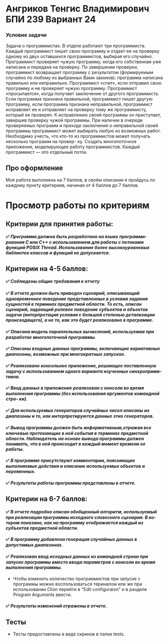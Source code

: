 # Ангриков Тенгис Владимирович БПИ 239 Вариант 24
### Условие задачи
Задача о программистах. В отделе работают три программиста. Каждый программист пишет свою программу и отдает ее на проверку одному из двух оставшихся программистов, выбирая его случайно. Программист проверяет чужую программу, когда его собственная уже написана и передана на проверку. По завершении проверки, программист возвращает программу с результатом (формируемым случайно по любому из выбранных Вами законов): программа написана правильно или неправильно. Программист «спит», если отправил свою программу и не проверяет чужую программу. Программист «просыпается», когда получает заключение от другого программиста. Если программа признана правильной, программист пишет другую программу, если программа признана неправильной, программист исправляет ее и отправляет на проверку тому же программисту, который ее проверял. К исправлению своей программы он приступает, завершив проверку чужой программы. При наличии в очереди проверяемых программ и приходе заключения о неправильной своей программы программист может выбирать любую из возможных работ. Необходимо учесть, что кто-то из программистов может получать несколько программ на провер- ку. Создать многопоточное приложение, моделирующее работу программистов. Каждый программист — это отдельный поток.

## Про оформление
Моя работа выполнена на 7 баллов, в своём описании я пройдусь по каждому пункту критериев, начиная от 4 баллов до 7 баллов.

# Просмотр работы по критериям
## Критерии для принятия работы:
#### :white_check_mark: *Программа должна быть разработана на языке программи- рования C или C++ с использованием для работы с потоками функций POSIX Thread. Использование более высокоуровневых библиотек классов и функций не допускается.* 

## Критерии на 4-5 баллов:
#### :white_check_mark: *Соблюдены общие требования к отчету*
#### :white_check_mark: *В отчете должен быть приведен сценарий, описывающий одновременное поведение представленных в условии задания сущностей в терминах предметной области. То есть, описан сценарий, задающий ролевое поведение субъектов и объектов задачи (интерпретация условия с большей степенью детализации происходящего), а не то, как это будет реализовано в программе.*
#### :white_check_mark: *Описана модель параллельных вычислений, используемая при разработке многопоточной программы.*
#### :white_check_mark: *Описаны входные данные программы, включающие вариативные диапазоны, возможные при многократных запусках.*
#### :white_check_mark: *Реализовано консольное приложение, решающее поставленную задачу с использованием одного варианта изученных синхроприми- тивов.*
#### :white_check_mark: *Ввод данных в приложение реализован с консоли во время выполнения программы (без использования аргументов командной стро- ки).*
#### :white_check_mark: *Для используемых генераторов случайных чисел описаны их диапазоны и то, как интерпретируются данные этих генераторов.*
#### :white_check_mark: *Вывод программы должен быть информативным,отражая все ключевые протекающие в ней события в терминах предметной области. Наблюдатель на основе вывода программы должен понимать, что в ней происходит в каждый момент времени ее работы.*
#### :white_check_mark: *В программе присутствуют комментарии, поясняющие выполняемые действия и описание используемых объектов и переменных.*
#### :white_check_mark: *Результаты работы программы представлены в отчете.*

## Критерии на 6-7 баллов:
#### :white_check_mark: *В отчете подробно описан обобщенный алгоритм, используемый при реализации программы исходного словесного сценария. В ко- тором показано, как на программу отображается каждый из субъектов предметной области.*
#### :white_check_mark: *В программу добавлена генерация случайных данных в допустимых диапазонах.*
#### :white_check_mark: *Реализован ввод исходных данных из командной строки при запуске программы вместо ввода параметров с консоли во время выполнения программы.*
- Чтобы изменить количество программистов при запуске с программы можно воспользоваться териналом или же при использовании Clion перейти в "Edit configuraion" и в разделе Program Arguments ввести.
#### :white_check_mark: *Результаты изменений отражены в отчете.*

## Тесты
- Тесты предоставлены в виде скринов в папке tests.
